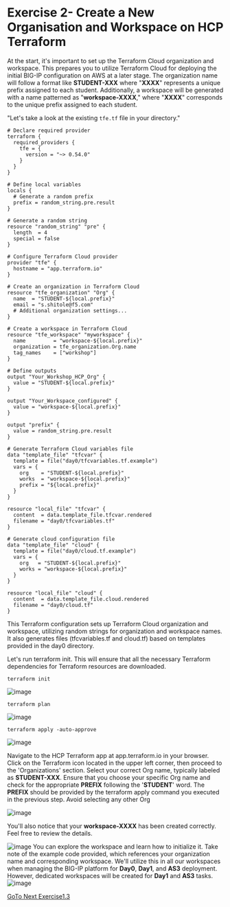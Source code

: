 Exercise 2- Create a New Organisation and Workspace on HCP Terraform
====================================================================

At the start, it's important to set up the Terraform Cloud organization and workspace. This prepares you to utilize Terraform Cloud for deploying the initial BIG-IP configuration on AWS at a later stage.
The organization name will follow a format like __STUDENT-XXX__  where "__XXXX__" represents a unique prefix assigned to each student.
Additionally, a workspace will be generated with a name patterned as "__workspace-XXXX__," where "__XXXX__" corresponds to the unique prefix assigned to each student.

"Let's take a look at the existing `tfe.tf` file in your directory."

```
# Declare required provider
terraform {
  required_providers {
    tfe = {
      version = "~> 0.54.0"
    }
  }
}

# Define local variables
locals {
  # Generate a random prefix
  prefix = random_string.pre.result
}

# Generate a random string
resource "random_string" "pre" {
  length  = 4
  special = false
}

# Configure Terraform Cloud provider
provider "tfe" {
  hostname = "app.terraform.io"
}

# Create an organization in Terraform Cloud
resource "tfe_organization" "Org" {
  name  = "STUDENT-${local.prefix}"
  email = "s.shitole@f5.com"
  # Additional organization settings...
}

# Create a workspace in Terraform Cloud
resource "tfe_workspace" "myworkspace" {
  name         = "workspace-${local.prefix}"
  organization = tfe_organization.Org.name
  tag_names    = ["workshop"]
}

# Define outputs
output "Your_Workshop_HCP_Org" {
  value = "STUDENT-${local.prefix}"
}

output "Your_Workspace_configured" {
  value = "workspace-${local.prefix}"
}

output "prefix" {
  value = random_string.pre.result
}

# Generate Terraform Cloud variables file
data "template_file" "tfcvar" {
  template = file("day0/tfcvariables.tf.example")
  vars = {
    org    = "STUDENT-${local.prefix}"
    works  = "workspace-${local.prefix}"
    prefix = "${local.prefix}"
  }
}

resource "local_file" "tfcvar" {
  content  = data.template_file.tfcvar.rendered
  filename = "day0/tfcvariables.tf"
}

# Generate cloud configuration file
data "template_file" "cloud" {
  template = file("day0/cloud.tf.example")
  vars = {
    org   = "STUDENT-${local.prefix}"
    works = "workspace-${local.prefix}"
  }
}

resource "local_file" "cloud" {
  content  = data.template_file.cloud.rendered
  filename = "day0/cloud.tf"
}

```

This Terraform configuration sets up Terraform Cloud organization and workspace, utilizing random strings for organization and workspace names. It also generates files (tfcvariables.tf and cloud.tf) based on templates provided in the day0 directory.


Let's run terraform init. This will ensure that all the necessary Terraform dependencies for Terraform resources are downloaded.

```
terraform init
```

![image](https://github.com/f5businessdevelopment/bigipworkshop/assets/13858248/16827506-d0cf-4359-8b6b-904ce12b2559)

```
terraform plan
```

![image](https://github.com/f5businessdevelopment/bigipworkshop/assets/13858248/f286b7e4-f525-4716-a10d-9d6143f47660)

```
terraform apply -auto-approve
```

![image](https://github.com/f5businessdevelopment/bigipworkshop/assets/13858248/67329155-2d4c-448e-94b4-f079f04f6212)


Navigate to the HCP Terraform app at app.terraform.io in your browser. Click on the Terraform icon located in the upper left corner, then proceed to the 'Organizations' section. Select your correct Org name, typically labeled as __STUDENT-XXX__. Ensure that you choose your specific Org name and check for the appropriate __PREFIX__ following the '__STUDENT__' word. The __PREFIX__ should be provided by the terraform apply command you executed in the previous step. Avoid selecting any other Org



![image](https://github.com/f5businessdevelopment/bigipworkshop/assets/13858248/1ab39f9e-dfc7-402f-a244-220c728cea75)

You'll also notice that your __workspace-XXXX__ has been created correctly. Feel free to review the details.


![image](https://github.com/f5businessdevelopment/bigipworkshop/assets/13858248/a6758fec-8d4a-48c0-8279-2dc1a4ce83a0)
You can explore the workspace and learn how to initialize it. Take note of the example code provided, which references your organization name and corresponding workspace. We'll utilize this in all our workspaces when managing the BIG-IP platform for __Day0__, __Day1__, and __AS3__ deployment. However, dedicated workspaces will be created for __Day1__ and __AS3__ tasks.
![image](https://github.com/f5businessdevelopment/bigipworkshop/assets/13858248/fb44b33a-959e-4e0b-a9e0-6085c6721df3)


[GoTo Next Exercise1.3](ex3.md)
